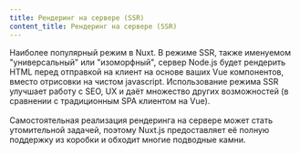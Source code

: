 ```yaml
---
title: Рендеринг на сервере (SSR)
content_title: Рендеринг на сервере (SSR)
---
```


Наиболее популярный режим в Nuxt. В режиме SSR, также именуемом "универсальный" или "изоморфный", сервер Node.js будет рендерить HTML перед отправкой на клиент на основе ваших Vue компонентов, вместо отрисовки на чистом javascript. Использование режима SSR улучшает работу с SEO, UX и даёт множество других возможностей (в сравнении с традиционным SPA клиентом на Vue). <br><br> Самостоятельная реализация рендеринга на сервере может стать утомительной задачей, поэтому Nuxt.js предоставляет её полную поддержку из коробки и обходит многие подводные камни.
